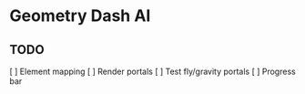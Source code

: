 # Geometry Dash AI

## TODO
[ ] Element mapping
[ ] Render portals
[ ] Test fly/gravity portals
[ ] Progress bar
